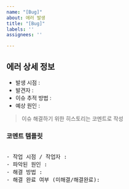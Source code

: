 ```yaml
---
name: "[Bug]"
about: 에러 발생
title: "[Bug]"
labels: ''
assignees: ''

---
```


## 에러 상세 정보
- 발생 시점 :
- 발견자 : 
- 이슈 추적 방법 :
- 예상 원인 :

> 이슈 해결하기 위한 히스토리는 코멘트로 작성

### 코멘트 템플릿 
<pre> 
- 작업 시점 / 작업자 : 
- 파악된 원인 :
- 해결 방법 : 
- 해결 완료 여부 (미해결/해결완료): 
</pre>
